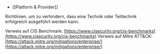 
  - [[Platform & Provider]]

Richtlinien, um zu verhindern, dass eine Technik oder Teiltechnik erfolgreich ausgeführt werden kann. 

Verweis auf CIS Benchmark: [https://www.cisecurity.org/cis-benchmarks](https://www.cisecurity.org/cis-benchmarks)
Verweis auf Mitre ATT&CK: [https://attack.mitre.org/mitigations/enterprise/](https://attack.mitre.org/mitigations/enterprise/)